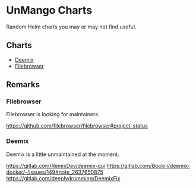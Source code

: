 # UnMango Charts

Random Helm charts you may or may not find useful.

## Charts

- [Deemix](./charts/deemix/)
- [Filebrowser](./charts/filebrowser/)

## Remarks

### Filebrowser

Filebrowser is looking for maintainers.

<https://github.com/filebrowser/filebrowser#project-status>

### Deemix

Deemix is a little unmaintained at the moment.

<https://gitlab.com/RemixDev/deemix-gui>
<https://gitlab.com/Bockiii/deemix-docker/-/issues/149#note_2637650875>
<https://gitlab.com/deeplydrumming/DeemixFix>
